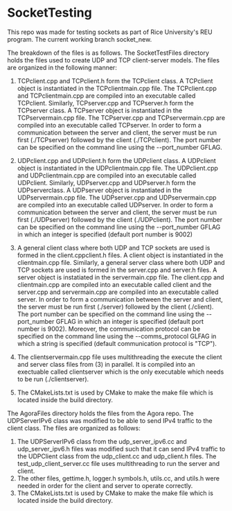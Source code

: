 # SocketTesting
This repo was made for testing sockets as part of Rice University's REU program. The current working branch socket_new.

The breakdown of the files is as follows. The SocketTestFiles directory holds the files used to create UDP and TCP client-server models. The files are organized in the following manner: 

  1. TCPclient.cpp and TCPclient.h form the TCPclient class. A TCPclient object is instantiated in the TCPclientmain.cpp file. The TCPclient.cpp and TCPclientmain.cpp are compiled into an executable called TCPclient. Similarly, TCPserver.cpp and TCPserver.h form the TCPserver class. A TCPserver object is instantiated in the TCPservermain.cpp file. The TCPserver.cpp and TCPservermain.cpp are compiled into an executable called TCPserver. In order to form a communication between the server and client, the server must be run first (./TCPserver) followed by the client (./TCPclient). The port number can be specified on the command line using the --port_number GFLAG.
  
  2. UDPclient.cpp and UDPclient.h form the UDPclient class. A UDPclient object is instantiated in      the UDPclientmain.cpp file. The UDPclient.cpp and UDPclientmain.cpp are compiled into an executable called UDPclient. Similarly, UDPserver.cpp and UDPserver.h form the UDPserverclass. A UDPserver object is instantiated in the UDPservermain.cpp file. The UDPserver.cpp and UDPservermain.cpp are compiled into an executable called UDPserver. In order to form a communication between the server and client, the server must be run first (./UDPserver) followed by the client (./UDPclient). The port number can be specified on the command line using the --port_number GFLAG in which an integer is specified (default port number is 9002)
 
  3. A general client class where both UDP and TCP sockets are used is formed in the client.cppclient.h files. A client object is instantiated in the clientmain.cpp file. Similarly, a general server class where both UDP and TCP sockets are used is formed in the server.cpp and server.h files. A server object is instatiated in the servermain.cpp file. The client.cpp and clientmain.cpp are compiled into an executable called client and the server.cpp and servermain.cpp are compiled into an executable called server. In order to form a communication between the server and client, the server must be run first (./server) followed by the client (./client). The port number can be specified on the command line using the --port_number GFLAG in which an integer is specified (default port number is 9002). Moreover, the communication protocol can be specified on the command line using the --comms_protocol GLFAG in which a string is specified (default communication protocol is "TCP").
  
  4. The clientservermain.cpp file uses multithreading the execute the client and server class files from (3) in parallel. It is compiled into an exectuable called clientserver which is the only executable which needs to be run (./clientserver). 
  
  5. The CMakeLists.txt is used by CMake to make the make file which is located inside the build directory. 
  
  
The AgoraFiles directory holds the files from the Agora repo. The UDPServerIPv6 class was modified to be able to send IPv4 traffic to the client class. The files are organized as follows:

  1. The UDPServerIPv6 class from the udp_server_ipv6.cc and udp_server_ipv6.h files was modified such that it can send IPv4 traffic to the UDPClient class from the udp_client.cc and udp_client.h files. The test_udp_client_server.cc file uses multithreading to run the server and client. 
  2. The other files, gettime.h, logger.h symbols.h, utils.cc, and utils.h were needed in order for the client and server to operate correctly. 
  3. The CMakeLists.txt is used by CMake to make the make file which is located inside the build directory. 
